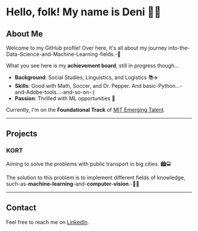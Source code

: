 # Hello, folk! My name is Deni 👨‍💻

## About Me

Welcome to my GitHub profile! Over here, it's all about my journey
into-the-Data-Science-and-Machine-Learning-fields.-🧠

What you see here is my **achievement board**,
still in progress though...

- **Background**: Social Studies, Linguistics, and Logistics 📚✈️
- **Skills**: Good with Math, Soccer, and Dr. Pepper.
  And basic-Python...-and-Adobe-tools...-and-so-on-:)
- **Passion**: Thrilled with ML opportunities 🤖

Currently, I'm on the **Foundational Track** of
[MIT Emerging Talent](https://emergingtalent.mit.edu/).

---

## Projects

### KORT

Aiming to solve the problems with public transport in big cities. 🏙️🚍

The solution to this problem is to implement different fields of knowledge,
such-as-**machine-learning**-and-**computer-vision**.-🧠👀

---

## Contact

Feel free to reach me on
[LinkedIn](https://www.linkedin.com/in/deni-g-071790212/).
